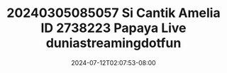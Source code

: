 --- 
title: "20240305085057 Si Cantik Amelia ID 2738223 Papaya Live  duniastreamingdotfun"
description: "video bokep 20240305085057 Si Cantik Amelia ID 2738223 Papaya Live  duniastreamingdotfun gratis full vidio terbaru"
date: 2024-07-12T02:07:53-08:00
file_code: "3z9rw0dbxa20"
draft: false
cover: "9xs2qj1p7lef06gz.jpg"
tags: ["Cantik", "Amelia", "Papaya", "Live", "duniastreamingdotfun", "bokep-indo", "bokep-viral", "bokep-ig"]
length: 1531
fld_id: "1483009"
foldername: "Amelia papaya"
categories: ["Amelia papaya"]
views: 0
---